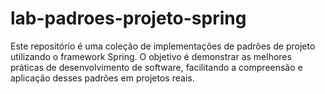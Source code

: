 # lab-padroes-projeto-spring
Este repositório é uma coleção de implementações de padrões de projeto utilizando o framework Spring. O objetivo é demonstrar as melhores práticas de desenvolvimento de software, facilitando a compreensão e aplicação desses padrões em projetos reais.
